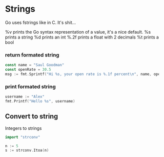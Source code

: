 # Strings
Go uses fstrings like in C. It's shit...

%v prints the Go syntax representation of a value, it's a nice default.
%s prints a string
%d prints an int
%.2f prints a float with 2 decimals
%t prints a bool

### return formated string
```go
const name = "Saul Goodman"
const openRate = 30.5
msg := fmt.Sprintf("Hi %s, your open rate is %.1f percent\n", name, openRate)
```

### print formated string
```go
username := "Alex"
fmt.Printf("Hello %s", username)
```


## Convert to string

Integers to strings

```go
import "strconv"

n := 5
s := strconv.Itoa(n)
```
